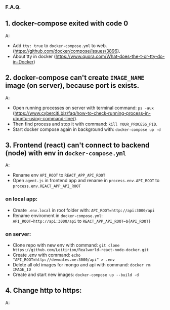 ### F.A.Q.

## 1. docker-compose exited with code 0
A: 
- Add ```tty: true``` to ```docker-compose.yml``` to web. (https://github.com/docker/compose/issues/3896). 
- About tty in docker (https://www.quora.com/What-does-the-t-or-tty-do-in-Docker)

## 2. docker-compose can't create ```IMAGE_NAME``` image (on server), because port is exists.
A: 
- Open running processes on server with terminal command: ```ps -aux``` (https://www.cyberciti.biz/faq/how-to-check-running-process-in-ubuntu-using-command-line/). 
- Then find process and stop it with command: ```kill YOUR_PROCESS_PID```.
- Start docker compose again in background with: ```docker-compose up -d```

## 3. Frontend (react) can't connect to backend (node) with env in ```docker-compose.yml```
A: 
- Rename env ```API_ROOT``` to ```REACT_APP_API_ROOT```
- Open ```agent.js``` in frontend app and rename in ```process.env.API_ROOT``` to ```process.env.REACT_APP_API_ROOT```

### on local app:
- Create ```.env.local``` in root folder with: ```API_ROOT=http://api:3000/api```
- Rename enviroment in ```docker-compose.yml```: ```API_ROOT=http://api:3000/api``` to ```REACT_APP_API_ROOT=${API_ROOT}```

### on server:
- Clone repo with new env with command: ```git clone https://github.com/Leitirion/Realworld-react-node-docker.git```
- Create .env with command: ```echo "API_ROOT=http://devmates.me:3000/api" > .env```
- Delete all old images for mongo and api with command: ```docker rm IMAGE_ID```
- Create and start new images: ```docker-compose up --build -d```

## 4. Change http to https:
A: 